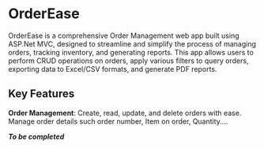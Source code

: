 # OrderEase

OrderEase is a comprehensive Order Management web app built using ASP.Net MVC, designed to streamline and simplify the process of managing orders, tracking inventory, and generating reports. 
This app allows users to perform CRUD operations  on orders, apply various filters to query orders, exporting data to Excel/CSV formats, and generate PDF reports. 

## Key Features
**Order Management**: Create, read, update, and delete orders with ease. Manage order details such order number, Item on order, Quantity....

**_To be completed_**

